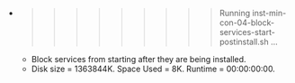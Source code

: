 * >>>>>>>>> Running inst-min-con-04-block-services-start-postinstall.sh ...
  * Block services from starting after they are being installed.
  * Disk size = 1363844K. Space Used = 8K. Runtime = 00:00:00:00.
